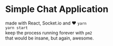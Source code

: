 # Simple Chat Application
made with React, Socket.io and :heart:
`yarn`<br>
`yarn start`<br>
keep the process running forever with `pm2`<br>
that would be insane, but again, awesome.